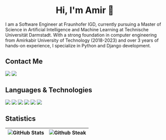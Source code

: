 <h1 align="center">Hi, I'm Amir 👾</h1>

I am a Software Engineer at Fraunhofer IGD, currently pursuing a Master of Science in Artificial Intelligence and Machine Learning at Technische Universität Darmstadt. With a strong foundation in computer engineering from Amirkabir University of Technology (2018-2023) and over 3 years of hands-on experience, I specialize in Python and Django development.

<!-- - 💬 Ask me about how to write **hello, world!** -->

## Contact Me

[![](https://img.shields.io/badge/-amir.m.raei@tutanota.com-gray?style=for-the-badge&logo=tutanota)](mailto:amir.m.raei@tutanota.com)
[![](https://img.shields.io/badge/-amirmohammadraei-gray?style=for-the-badge&logo=linkedin)](https://www.linkedin.com/in/amirmohammad-raei/)

## Languages & Technologies

[![](https://img.shields.io/badge/-python3-white?style=for-the-badge&logo=python)](https://www.python.org/)
[![](https://img.shields.io/badge/-django-white?style=for-the-badge&logo=django)](https://www.djangoproject.com)
[![](https://img.shields.io/badge/-linux-white?style=for-the-badge&logo=linux)](https://www.linux.org/)
[![](https://img.shields.io/badge/-docker-white?style=for-the-badge&logo=docker)](https://www.docker.com/)
[![](https://img.shields.io/badge/-kubernetes-white?style=for-the-badge&logo=kubernetes)](https://www.kubernetes.io/)
[![](https://img.shields.io/badge/-go-white?style=for-the-badge&logo=go)](https://go.dev/)

## Statistics

![GitHub Stats](https://github-readme-stats.vercel.app/api?username=amirmohammadraei&show_icons=true&theme=dark)  |  ![Github Steak](https://github-readme-streak-stats.herokuapp.com/?user=amirmohammadraei&theme=dark)
:-------------------------:|:-------------------------:
